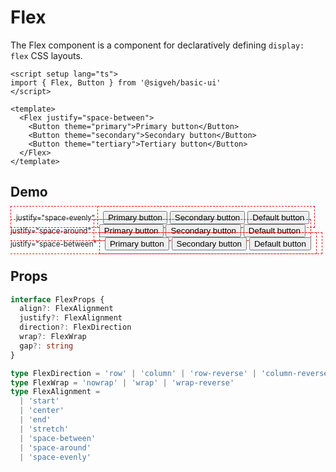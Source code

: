 <script setup lang="ts">
import Button from '../../src/components/Button.vue'
import Flex from '../../src/components/Flex.vue'
import Demo from '../components/Demo.vue'
</script>

# Flex

The Flex component is a component for declaratively defining `display: flex` CSS layouts.

```vue
<script setup lang="ts">
import { Flex, Button } from '@sigveh/basic-ui'
</script>

<template>
  <Flex justify="space-between">
    <Button theme="primary">Primary button</Button>
    <Button theme="secondary">Secondary button</Button>
    <Button theme="tertiary">Tertiary button</Button>
  </Flex>
</template>
```

## Demo

<Demo>
  <Flex direction="column" style="border: 1px dashed red; padding: 8px">
    <small>justify="space-evenly"</small>
    <Flex justify="space-evenly" style="border: 1px dashed red; padding: 8px">
      <Button theme="primary">Primary button</Button>
      <Button theme="secondary">Secondary button</Button>
      <Button theme="default">Default button</Button>
    </Flex>
    <small>justify="space-around"</small>
    <Flex justify="space-around" style="border: 1px dashed red; padding: 8px">
      <Button theme="primary">Primary button</Button>
      <Button theme="secondary">Secondary button</Button>
      <Button theme="default">Default button</Button>
    </Flex>
    <small>justify="space-between"</small>
    <Flex justify="space-between" style="border: 1px dashed red; padding: 8px">
      <Button theme="primary">Primary button</Button>
      <Button theme="secondary">Secondary button</Button>
      <Button theme="default">Default button</Button>
    </Flex>
  </Flex>
</Demo>

## Props

```ts
interface FlexProps {
  align?: FlexAlignment
  justify?: FlexAlignment
  direction?: FlexDirection
  wrap?: FlexWrap
  gap?: string
}

type FlexDirection = 'row' | 'column' | 'row-reverse' | 'column-reverse'
type FlexWrap = 'nowrap' | 'wrap' | 'wrap-reverse'
type FlexAlignment =
  | 'start'
  | 'center'
  | 'end'
  | 'stretch'
  | 'space-between'
  | 'space-around'
  | 'space-evenly'
```
